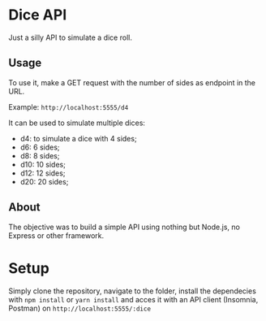# Dice API
Just a silly API to simulate a dice roll.

## Usage
To use it, make a GET request with the number of sides as endpoint in the URL.

Example: `http://localhost:5555/d4`

It can be used to simulate multiple dices:
* d4: to simulate a dice with 4 sides;
* d6: 6 sides;
* d8: 8 sides;
* d10: 10 sides;
* d12: 12 sides;
* d20: 20 sides;

## About
The objective was to build a simple API using nothing but Node.js, no Express or other framework.

# Setup
Simply clone the repository, navigate to the folder, install the dependecies with `npm install` or `yarn install` and acces it with an API client (Insomnia, Postman) on `http://localhost:5555/:dice`
